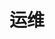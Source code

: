 ---
title: "运维"
description:
date:
slug: "运维"
image: 
style: 
    background: "#2a9d8f"
    color: "#fff"
---